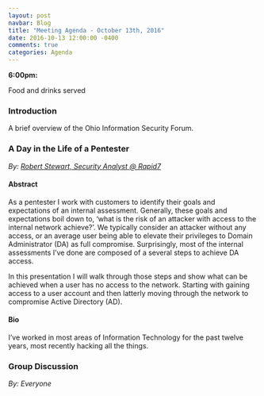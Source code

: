 ```yaml
---
layout: post
navbar: Blog
title: "Meeting Agenda - October 13th, 2016"
date: 2016-10-13 12:00:00 -0400
comments: true
categories: Agenda
---
```


**6:00pm:**

Food and drinks served

### Introduction

A brief overview of the Ohio Information Security Forum.

### **A Day in the Life of a Pentester**
_By: [Robert Stewart, Security Analyst @ Rapid7](https://rizzyrong.com/)_

#### Abstract

As a pentester I work with customers to identify their goals and expectations of
an internal assessment. Generally, these goals and expectations boil down to,
‘what is the risk of an attacker with access to the internal network achieve?’.
We typically consider an attacker without any access, or an average user being
able to elevate their privileges to Domain Administrator (DA) as full
compromise. Surprisingly, most of the internal assessments I’ve done are
composed of a several steps to achieve DA access.

In this presentation I will walk through those steps and show what can be
achieved when a user has no access to the network. Starting with gaining access
to a user account and then latterly moving through the network to compromise
Active Directory (AD).

#### Bio

I’ve worked in most areas of Information Technology for the past twelve years,
most recently hacking all the things.

### **Group Discussion**
_By: Everyone_
